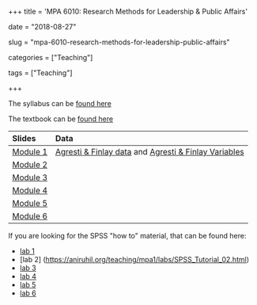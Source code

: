 +++
title = 'MPA 6010: Research Methods for Leadership & Public Affairs'

date = "2018-08-27"

slug =  "mpa-6010-research-methods-for-leadership-public-affairs"

categories = ["Teaching"]

tags = ["Teaching"]

+++

The syllabus can be [found here](https://aniruhil.org/teaching/mpa1/syllabus.pdf)  

The textbook can be [found here](https://people.ohio.edu/ruhil/statasbook/)

| Slides | Data |
| :---   | :--- |
| [Module 1](https://aniruhil.org/teaching/mpa1/slides/module01.html) | [Agresti &  Finlay data](https://aniruhil.org/teaching/mpa1/Agresti_Finlay_Data.zip) and [Agresti &  Finlay Variables](Agresti_Finlay_Data_Variables.pdf) |
| [Module 2](https://aniruhil.org/teaching/mpa1/slides/module02.html) |  |
| [Module 3](https://aniruhil.org/teaching/mpa1/slides/module03.html) |  |
| [Module 4](https://aniruhil.org/teaching/mpa1/slides/module04.html) |  |
| [Module 5](https://aniruhil.org/teaching/mpa1/slides/module05.html) |  |
| [Module 6](https://aniruhil.org/teaching/mpa1/slides/module06.html) |  |
  

If you are looking for the SPSS "how to" material, that can be found here:
 
  - [lab 1](https://aniruhil.org/teaching/mpa1/labs/SPSS_Tutorial_01.html)  
  - [lab 2] (https://aniruhil.org/teaching/mpa1/labs/SPSS_Tutorial_02.html)  
  - [lab 3](https://aniruhil.org/teaching/mpa1/labs/SPSS_Tutorial_03.html)  
  - [lab 4](https://aniruhil.org/teaching/mpa1/labs/SPSS_Tutorial_04.html)  
  - [lab 5](https://aniruhil.org/teaching/mpa1/labs/SPSS_Tutorial_05.html)  
  - [lab 6](https://aniruhil.org/teaching/mpa1/labs/SPSS_Tutorial_06.html)


